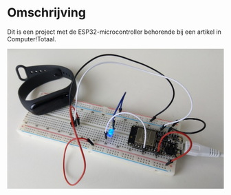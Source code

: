 # Omschrijving
Dit is een project met de ESP32-microcontroller behorende bij een artikel in Computer!Totaal.

![Alt text](project.jpg?raw=true "Title")
